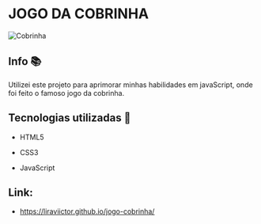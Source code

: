 # JOGO DA COBRINHA

![Cobrinha](https://user-images.githubusercontent.com/70662154/135722118-7f2632fe-7a0d-4fca-b179-e035bfb69d95.PNG)



## Info :books:

Utilizei este projeto para aprimorar minhas habilidades em javaScript, onde foi feito o famoso jogo da cobrinha.

## Tecnologias utilizadas :rocket:

* HTML5

* CSS3

* JavaScript

## Link:

* https://liraviictor.github.io/jogo-cobrinha/